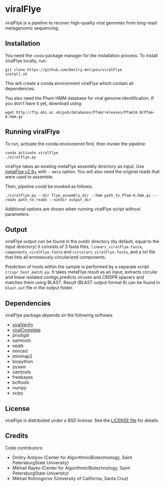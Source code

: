 viralFlye
=========

viralFlye is a pipeline to recover high-quality viral genomes from long-read metagenomic sequencing.

Installation
------------

You need the `conda` package manager for the installation process.
To install viralFlye locally, run: 

```
git clone https://github.com/Dmitry-Antipov/viralFlye
install.sh
```

This will create a conda environment viralFlye which contain all dependencies.

You also need the Pham HMM database for viral genome identification. If you don't have it yet, download using:

```
wget http://ftp.ebi.ac.uk/pub/databases/Pfam/releases/Pfam34.0/Pfam-A.hmm.gz
```

Running viralFlye
-----------------

To run, activate the conda environemnt first, then invoke the pipeline:

```
conda activate viralFlye
./viralFlye.py
```

viraFlye takes an existing metaFlye assembly directory as input. Use [metaFlye v2.9+](https://github.com/fenderglass/Flye) with `--meta` option.
You will also need the original reads that were used to assemble.

Then, pipeline could be invoked as follows:

```
./viralFlye.py --dir flye_assembly_dir --hmm path_to_Pfam-A.hmm.gz --reads path_to_reads --outdir output_dir
```

Additional options are shown when running viralFlye script without parameters.

Output
------

viralFlye output can be found in the outdir directory (by default, equal to the input directory)
It consists of 3 fasta files, `linears_viralFlye.fasta`, `components_viralFlye.fasta` and `circulars_viralFlye.fasta`,
and a txt file that lists all erroneously circularized components.


Prediction of hosts within the sample is performed by a separate script `crispr_host_match.py`. 
It takes metaFlye result as an input, extracts circular and linear isolated contigs,predicts viruses and CRISPR spacers and matches them using BLAST. 
Result (BLAST output format 6) can be found in `blast.out` file in the output folder.

Dependencies
-----------

viralFlye package depends on the following software

* [viralVerify](https://github.com/ablab/viralVerify)
* [viralComplete](https://github.com/ablab/viralComplete)
* prodigal 
* samtools 
* seqtk 
* minced 
* minimap2 
* biopython 
* pysam 
* samtools
* freebayes
* bcftools
* numpy
* scipy


License
-------

viralFlye is distributed under a BSD license. See the [LICENSE file](LICENSE) for details.


Credits
-------

Code contributors:

* Dmitry Antipov (Center for AlgorithmicBiotechnology, Saint PetersburgState University)
* Mikhail Rayko  (Center for AlgorithmicBiotechnology, Saint PetersburgState University)
* Mikhail Kolmogorov (University of California, Santa Cruz)
